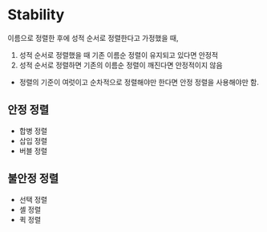 # Stability

이름으로 정렬한 후에 성적 순서로 정렬한다고 가정했을 때,

1. 성적 순서로 정렬했을 때 기존 이름순 정렬이 유지되고 있다면 안정적
2. 성적 순서로 정렬하면 기존의 이름순 정렬이 깨진다면 안정적이지 않음

* 정렬의 기준이 여럿이고 순차적으로 정렬해야만 한다면 안정 정렬을 사용해야만 함.

## 안정 정렬

* 합병 정렬
* 삽입 정렬
* 버블 정렬

## 불안정 정렬

* 선택 정렬
* 셸 정렬
* 퀵 정렬
